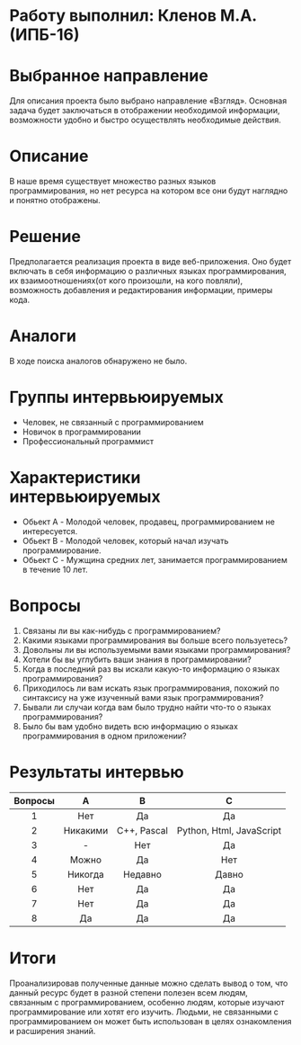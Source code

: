 # Работу выполнил: Кленов М.А.(ИПБ-16)

# Выбранное направление
Для описания проекта было выбрано направление «Взгляд». Основная задача будет заключаться в отображении необходимой информации, возможности удобно и быстро осуществлять необходимые действия.
# Описание
В наше время существует множество разных языков программирования, но нет ресурса на котором все они будут наглядно и понятно отображены.
# Решение
Предполагается реализация проекта в виде веб-приложения. Оно будет включать в себя информацию о различных языках программирования, их взаимоотношениях(от кого произошли, на кого повляли), возможность добавления и редактирования информации, примеры кода.
# Аналоги
В ходе поиска аналогов обнаружено не было.
# Группы интервьюируемых
+ Человек, не связанный с программированием
+ Новичок в программировании
+ Профессиональный программист
# Характеристики интервьюируемых
+ Обьект A - Молодой человек, продавец, программированием не интересуется.
+ Обьект B - Молодой человек, который начал изучать программирование.
+ Обьект C - Мужщина средних лет, занимается программированием в течение 10 лет.
# Вопросы
1. Связаны ли вы как-нибудь с программированием?
2. Какими языками программирования вы больше всего пользуетесь?
3. Довольны ли вы используемыми вами языками программирования?
4. Хотели бы вы углубить ваши знания в программировании?
5. Когда в последний раз вы искали какую-то информацию о языках программирования?
6. Приходилось ли вам искать язык программирования, похожий по синтаксису на уже изученный вами язык программирования?
7. Бывали ли случаи когда вам было трудно найти что-то о языках программирования?
8. Было бы вам удобно видеть всю информацию о языках программирования в одном приложении?
# Результаты интервью
| **Вопросы** | **A** | **B** | **C** |
|:----------------:|:---------:|:---------:|:----------------:|
| 1 | Нет | Да | Да |
| 2 | Никакими | С++, Pascal | Python, Html, JavaScript |
| 3 | - | Нет | Да |
| 4 | Можно | Да | Нет |
| 5 | Никогда | Недавно | Давно |
| 6 | Нет | Да | Да |
| 7 | Нет | Да | Да |
| 8 | Да | Да | Да |
# Итоги
Проанализировав полученные данные можно сделать вывод о том, что данный ресурс будет в разной степени полезен всем людям, связанным с программированием, особенно людям, которые изучают программирование или хотят его изучить. Людьми, не связанными с программированием он может быть использован в целях ознакомления и расширения знаний.
